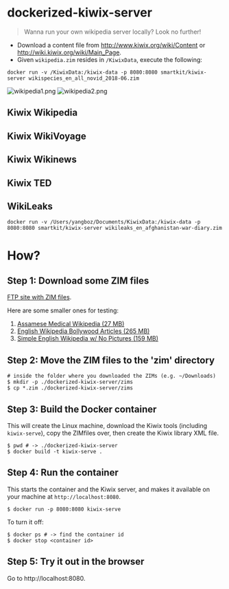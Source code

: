 dockerized-kiwix-server
=================

> Wanna run your own wikipedia server locally? Look no further!

* Download a content file from <http://www.kiwix.org/wiki/Content> or <http://wiki.kiwix.org/wiki/Main_Page>.
* Given `wikipedia.zim` resides in `/KiwixData`, execute the following:

```
docker run -v /KiwixData:/kiwix-data -p 8080:8080 smartkit/kiwix-server wikispecies_en_all_novid_2018-06.zim
```

![wikipedia1.png](https://github.com/jasiek/dockerized-kiwix-server/raw/master/snaps/wikipedia1.png)
![wikipedia2.png](https://github.com/jasiek/dockerized-kiwix-server/raw/master/snaps/wikipedia2.png)

## Kiwix Wikipedia ### 

## Kiwix WikiVoyage ### 

## Kiwix Wikinews ### 

## Kiwix TED ### 

## WikiLeaks ###

```
docker run -v /Users/yangboz/Documents/KiwixData:/kiwix-data -p 8080:8080 smartkit/kiwix-server wikileaks_en_afghanistan-war-diary.zim 
```


How?
=================

## Step 1: Download some ZIM files

[FTP site with ZIM files](https://ftp.fau.de/kiwix/zim/).

Here are some smaller ones for testing:

1. [Assamese Medical Wikipedia (27 MB)](https://ftp.fau.de/kiwix/zim/wikipedia/wikipedia_as_medicine_2018-07.zim)
1. [English Wikipedia Bollywood Articles (265 MB)](https://ftp.fau.de/kiwix/zim/wikipedia/wikipedia_en_bollywood_2017-01.zim)
1. [Simple English Wikipedia w/ No Pictures (159 MB)](https://ftp.fau.de/kiwix/zim/wikipedia/wikipedia_en_simple_all_nopic_2016-08.zim)

## Step 2: Move the ZIM files to the 'zim' directory

```
# inside the folder where you downloaded the ZIMs (e.g. ~/Downloads)
$ mkdir -p ./dockerized-kiwix-server/zims
$ cp *.zim ./dockerized-kiwix-server/zims
```

## Step 3: Build the Docker container

This will create the Linux machine, download the Kiwix tools (including `kiwix-serve`), copy the ZIMfiles over, then create the Kiwix library XML file.

```
$ pwd # -> ./dockerized-kiwix-server
$ docker build -t kiwix-serve .
```

## Step 4: Run the container

This starts the container and the Kiwix server, and makes it available on your machine at `http://localhost:8080`.
```
$ docker run -p 8080:8080 kiwix-serve
```

To turn it off:

```
$ docker ps # -> find the container id
$ docker stop <container id>
```

## Step 5: Try it out in the browser

Go to http://localhost:8080.

